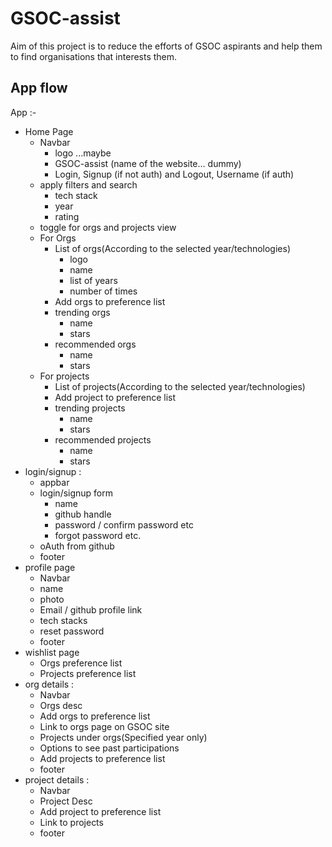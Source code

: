 # GSOC-assist

Aim of this project is to reduce the efforts of GSOC aspirants and help them to find organisations that interests them. 

## App flow

App :-
  - Home Page
    - Navbar
      - logo ...maybe
      - GSOC-assist (name of the website... dummy)
      - Login, Signup (if not auth) and Logout, Username (if auth)
    - apply filters and search
      - tech stack
      - year
      - rating
    - toggle for orgs and projects view
    - For Orgs
      - List of orgs(According to the selected year/technologies)
        - logo
        - name
        - list of years
        - number of times
      - Add orgs to preference list
      - trending orgs
        - name
        - stars
      - recommended orgs
        - name
        - stars
    - For projects
      - List of projects(According to the selected year/technologies)
      - Add project to preference list
      - trending projects
        - name
        - stars
      - recommended projects
        - name
        - stars
  - login/signup :
    - appbar
    - login/signup form 
        - name
        - github handle
        - password / confirm password etc
        - forgot password etc.
    - oAuth from github
    - footer
- profile page 
    - Navbar
    - name
    - photo
    - Email /  github profile link
    - tech stacks
    - reset password
    - footer
 - wishlist page 
   - Orgs preference list
   - Projects preference list
- org details :
    - Navbar
    - Orgs desc
    - Add orgs to preference list
    - Link to orgs page on GSOC site
    - Projects under orgs(Specified year only)
    - Options to see past participations
    - Add projects to preference list
    - footer
- project details :
    - Navbar
    - Project Desc
    - Add project to preference list
    - Link to projects
    - footer
